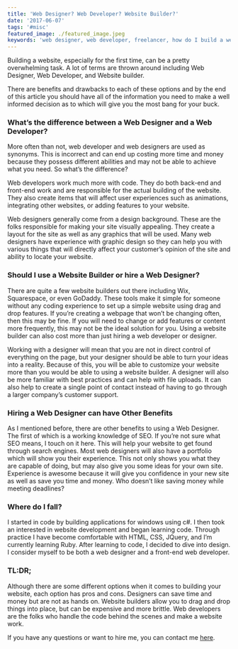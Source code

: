 ```yaml
---
title: 'Web Designer? Web Developer? Website Builder?'
date: '2017-06-07'
tags: '#misc'
featured_image: ./featured_image.jpeg
keywords: 'web designer, web developer, freelancer, how do I build a website'
---
```


Building a website, especially for the first time, can be a pretty overwhelming task. A lot of terms are thrown around including Web Designer, Web Developer, and Website builder.

There are benefits and drawbacks to each of these options and by the end of this article you should have all of the information you need to make a well informed decision as to which will give you the most bang for your buck.

### What’s the difference between a Web Designer and a Web Developer?

More often than not, web developer and web designers are used as synonyms. This is incorrect and can end up costing more time and money because they possess different abilities and may not be able to achieve what you need. So what’s the difference?

Web developers work much more with code. They do both back-end and front-end work and are responsible for the actual building of the website. They also create items that will affect user experiences such as animations, integrating other websites, or adding features to your website.

Web designers generally come from a design background. These are the folks responsible for making your site visually appealing. They create a layout for the site as well as any graphics that will be used. Many web designers have experience with graphic design so they can help you with various things that will directly affect your customer’s opinion of the site and ability to locate your website.

### Should I use a Website Builder or hire a Web Designer?

There are quite a few website builders out there including Wix, Squarespace, or even GoDaddy. These tools make it simple for someone without any coding experience to set up a simple website using drag and drop features. If you’re creating a webpage that won’t be changing often, then this may be fine. If you will need to change or add features or content more frequently, this may not be the ideal solution for you. Using a website builder can also cost more than just hiring a web developer or designer.

Working with a designer will mean that you are not in direct control of everything on the page, but your designer should be able to turn your ideas into a reality. Because of this, you will be able to customize your website more than you would be able to using a website builder. A designer will also be more familiar with best practices and can help with file uploads. It can also help to create a single point of contact instead of having to go through a larger company’s customer support.

### Hiring a Web Designer can have Other Benefits

As I mentioned before, there are other benefits to using a Web Designer. The first of which is a working knowledge of SEO. If you’re not sure what SEO means, I touch on it here. This will help your website to get found through search engines. Most web designers will also have a portfolio which will show you their experience. This not only shows you what they are capable of doing, but may also give you some ideas for your own site. Experience is awesome because it will give you confidence in your new site as well as save you time and money. Who doesn’t like saving money while meeting deadlines?

### Where do I fall?

I started in code by building applications for windows using c#. I then took an interested in website development and began learning code. Through practice I have become comfortable with HTML, CSS, JQuery, and I’m currently learning Ruby. After learning to code, I decided to dive into design. I consider myself to be both a web designer and a front-end web developer.

### TL:DR;

Although there are some different options when it comes to building your website, each option has pros and cons. Designers can save time and money but are not as hands on. Website builders allow you to drag and drop things into place, but can be expensive and more brittle. Web developers are the folks who handle the code behind the scenes and make a website work.

If you have any questions or want to hire me, you can contact me [here](https://brennon-borbon.netlify.com/#contact).
